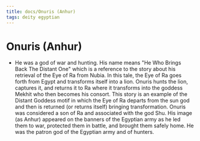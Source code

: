 ```yaml
---
title: docs/Onuris (Anhur)
tags: deity egyptian
---
```


# Onuris (Anhur)
- He was a god of war and hunting. His name means "He Who Brings Back The Distant One" which is a reference to the story about his retrieval of the Eye of Ra from Nubia. In this tale, the Eye of Ra goes forth from Egypt and transforms itself into a lion. Onuris hunts the lion, captures it, and returns it to Ra where it transforms into the goddess Mekhit who then becomes his consort. This story is an example of the Distant Goddess motif in which the Eye of Ra departs from the sun god and then is returned (or returns itself) bringing transformation. Onuris was considered a son of Ra and associated with the god Shu. His image (as Anhur) appeared on the banners of the Egyptian army as he led them to war, protected them in battle, and brought them safely home. He was the patron god of the Egyptian army and of hunters.